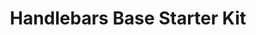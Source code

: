 ---
title: Handlebars Base Starter Kit
link: https://patternlab-handlebars-preview.netlify.com/?p=all
tags:
  - demo-hbs-starter-kits
  - demo-content
  - code
image: images/hbs-base-starterkit.png
---